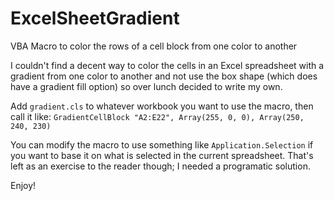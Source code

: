 # ExcelSheetGradient
VBA Macro to color the rows of a cell block from one color to another

I couldn't find a decent way to color the cells in an Excel spreadsheet with a gradient from one color to another and not use the box shape (which does have a gradient fill option) so over lunch decided to write my own. 

Add `gradient.cls` to whatever workbook you want to use the macro, then call it like:
`GradientCellBlock "A2:E22", Array(255, 0, 0), Array(250, 240, 230)`

You can modify the macro to use something like `Application.Selection` if you want to base it on what is selected in the current spreadsheet. That's left as an exercise to the reader though; I needed a programatic solution.

Enjoy!
